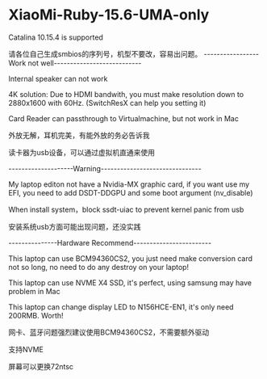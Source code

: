 # XiaoMi-Ruby-15.6-UMA-only

 Catalina 10.15.4 is supported
  
 请各位自己生成smbios的序列号，机型不要改，容易出问题。
 -----------------Work not well---------------------------
 
 Internal speaker can not work
  
 4K solution: Due to HDMI bandwith, you must make resolution down to 2880x1600 with 60Hz. (SwitchResX can help you setting it)
 
 Card Reader can passthrough to Virtualmachine, but not work in Mac
 
 外放无解，耳机完美，有能外放的务必告诉我
 
 读卡器为usb设备，可以通过虚拟机直通来使用
 
 --------------------Warning-------------------------------
 
 My laptop editon not have a Nvidia-MX graphic card, if you want use my EFI, you need to add DSDT-DDGPU and some boot argument (nv_disable)
 
 When install system，block ssdt-uiac to prevent kernel panic from usb
 
 安装系统usb方面可能出现问题，还没实践
 
 ---------------Hardware Recommend------------------------
 
 This laptop can use BCM94360CS2, you just need make conversion card not so long, no need to do any destroy on your laptop!
 
 This laptop can use NVME X4 SSD, it's perfect, using samsung may have problem in Mac
 
 This laptop can change display LED to N156HCE-EN1, it's only need 200RMB. Worth!
 
 网卡、蓝牙问题强烈建议使用BCM94360CS2，不需要额外驱动
 
 支持NVME
 
 屏幕可以更换72ntsc
 
 
 
 
